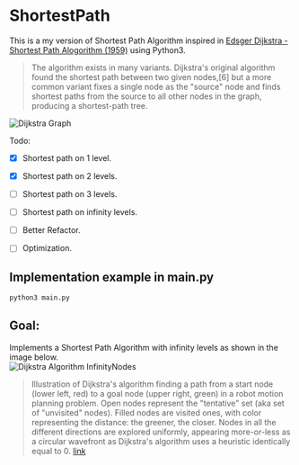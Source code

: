 # ShortestPath

This is a my version of Shortest Path Algorithm inspired in [Edsger Dijkstra - Shortest Path Alogorithm (1959)](https://en.wikipedia.org/wiki/Dijkstra%27s_algorithm) using Python3.

> The algorithm exists in many variants. Dijkstra's original algorithm found the shortest path between two given nodes,[6] but a more common variant fixes a single node as the "source" node and finds shortest paths from the source to all other nodes in the graph, producing a shortest-path tree. 

![Dijkstra Graph](https://upload.wikimedia.org/wikipedia/commons/5/57/Dijkstra_Animation.gif "Dijkstra Graph")

Todo:
- [x] Shortest path on 1 level.
- [x] Shortest path on 2 levels.
- [ ] Shortest path on 3 levels.
- [ ] Shortest path on infinity levels.
- [ ] Better Refactor.
- [ ] Optimization.


## Implementation example in main.py
```python
python3 main.py
```

## Goal:

Implements a Shortest Path Algorithm with infinity levels as shown in the image below. <br />
![Dijkstra Algorithm InfinityNodes](https://upload.wikimedia.org/wikipedia/commons/2/23/Dijkstras_progress_animation.gif "Dijkstra Algorithm InfinityNodes")
> Illustration of Dijkstra's algorithm finding a path from a start node (lower left, red) to a goal node (upper right, green) in a robot motion planning problem. Open nodes represent the "tentative" set (aka set of "unvisited" nodes). Filled nodes are visited ones, with color representing the distance: the greener, the closer. Nodes in all the different directions are explored uniformly, appearing more-or-less as a circular wavefront as Dijkstra's algorithm uses a heuristic identically equal to 0. [link](https://en.wikipedia.org/wiki/Dijkstra%27s_algorithm)

